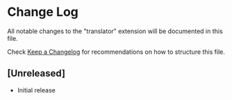 # Change Log

All notable changes to the "translator" extension will be documented in this file.

Check [Keep a Changelog](http://keepachangelog.com/) for recommendations on how to structure this file.

## [Unreleased]

- Initial release